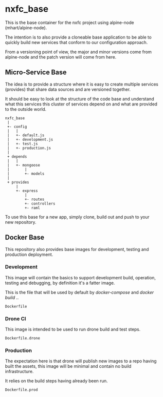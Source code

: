 # nxfc_base

This is the base container for the nxfc project using alpine-node 
(mhart/alpine-node).

The intention is to also provide a cloneable base application to be able to 
quickly build new services that conform to our configuration approach.

From a versioning point of view, the major and minor versions come from 
alpine-node and the patch version will come from here.

## Micro-Service Base

The idea is to provide a structure where it is easy to create multiple services
(provides) that share data sources and are versioned together.

It should be easy to look at the structure of the code base and understand what
this services this cluster of services depend on and what are provided to the 
outside world.

```
nxfc_base
 |
 +- config
 |   |
 |   +- default.js
 |   +- development.js
 |   +- test.js
 |   +- production.js
 |
 + depends
 |   |
 |   +- mongoose
 |       |
 |       +- models
 |
 + provides
     |
     +- express
         |
         +- routes
         +- controllers
         +- raml
```

To use this base for a new app, simply clone, build out and push to your new
repository.

## Docker Base

This repository also provides base images for development, testing and 
production deployment.

### Development

This image will contain the basics to support development build, operation, 
testing and debugging, by definition it's a fatter image.

This is the file that will be used by default by *docker-compose* and 
*docker build .*.

`Dockerfile`

### Drone CI

This image is intended to be used to run drone build and test steps.

`Dockerfile.drone`

### Production

The expectation here is that drone will publish new images to a repo having 
built the assets, this image will be minimal and contain no build infrastructure.

It relies on the build steps having already been run.

`Dockerfile.prod`

